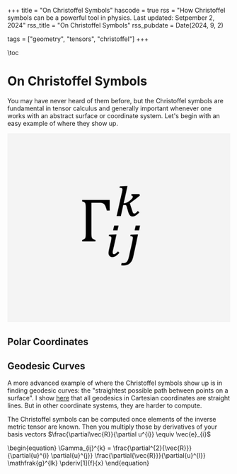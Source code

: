 +++
title = "On Christoffel Symbols"
hascode = true
rss = "How Christoffel symbols can be a powerful tool in physics. Last updated: Setpember 2, 2024"
rss_title = "On Christoffel Symbols"
rss_pubdate = Date(2024, 9, 2)

tags = ["geometry", "tensors", "christoffel"]
+++

\toc

# On Christoffel Symbols

You may have never heard of them before, but the Christoffel symbols are fundamental in tensor calculus and generally important whenever one works with an abstract surface or coordinate system. Let's begin with an easy example of where they show up. 

![image](/assets/images/christoffel_blackongrey.png)

## Polar Coordinates

## Geodesic Curves
A more advanced example of where the Christoffel symbols show up is in finding geodesic curves: the "straightest possible path between points on a surface". I show [here]() that all geodesics in Cartesian coordinates are straight lines. But in other coordinate systems, they are harder to compute. 

The Christoffel symbols can be computed once elements of the inverse metric tensor are known. Then you multiply those by derivatives of your basis vectors $\frac{\partial\vec{R}}{\partial u^{i}} \equiv \vec{e}_{i}$

\begin{equation}
    \Gamma_{ij}^{k} = \frac{\partial^{2}{\vec{R}}}{\partial{u}^{i} \partial{u}^{j}} \frac{\partial{\vec{R}}}{\partial{u}^{l}} \mathfrak{g}^{lk} \pderiv[1]{f}{x}
\end{equation}